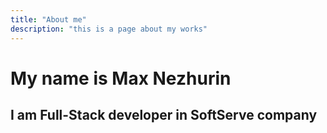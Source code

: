 ```yaml
---
title: "About me"
description: "this is a page about my works"
---
```


# My name is Max Nezhurin

## I am Full-Stack developer in SoftServe company
